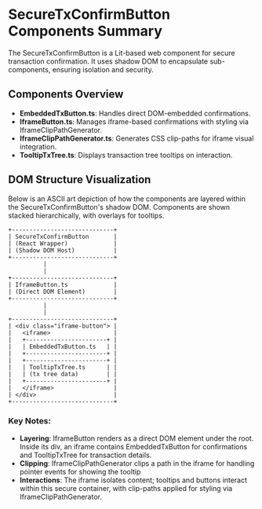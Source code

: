 # SecureTxConfirmButton Components Summary

The SecureTxConfirmButton is a Lit-based web component for secure transaction confirmation. It uses shadow DOM to encapsulate sub-components, ensuring isolation and security.

## Components Overview

- **EmbeddedTxButton.ts**: Handles direct DOM-embedded confirmations.
- **IframeButton.ts**: Manages iframe-based confirmations with styling via IframeClipPathGenerator.
- **IframeClipPathGenerator.ts**: Generates CSS clip-paths for iframe visual integration.
- **TooltipTxTree.ts**: Displays transaction tree tooltips on interaction.

## DOM Structure Visualization

Below is an ASCII art depiction of how the components are layered within the SecureTxConfirmButton's shadow DOM. Components are shown stacked hierarchically, with overlays for tooltips.

```
+-----------------------------+
| SecureTxConfirmButton       |
| (React Wrapper)             |
| (Shadow DOM Host)           |
+-----------------------------+
          |
          |
+-----------------------------+
| IframeButton.ts             |
| (Direct DOM Element)        |
+-----------------------------+
          |
          |
+-----------------------------+
| <div class="iframe-button"> |
|   <iframe>                  |
|   +-----------------------+ |
|   | EmbeddedTxButton.ts   | |
|   +-----------------------+ |
|   +-----------------------+ |
|   | TooltipTxTree.ts      | |
|   | (tx tree data)        | |
|   +-----------------------+ |
|   </iframe>                 |
| </div>                      |
+-----------------------------+

```

### Key Notes:
- **Layering**: IframeButton renders as a direct DOM element under the root. Inside its div, an iframe contains EmbeddedTxButton for confirmations and TooltipTxTree for transaction details.
- **Clipping**: IframeClipPathGenerator clips a path in the iframe for handling pointer events for showing the tooltip
- **Interactions**: The iframe isolates content; tooltips and buttons interact within this secure container, with clip-paths applied for styling via IframeClipPathGenerator.